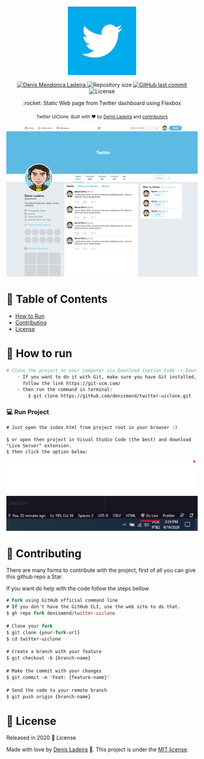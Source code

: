 <p align="center">
   <img src=".github/twitter.png" alt="Twitter Logo" width="180"/>
</p>

<p align="center">	
   <a href="https://linkedin.com/in/denis-ladeira-814365115/">
      <img alt="Denis Mendonça Ladeira" src="https://img.shields.io/badge/-DenisLadeira-blue?style=flat&logo=Linkedin&logoColor=white" />
   </a>
   
  <img alt="Repository size" src="https://img.shields.io/github/repo-size/denismend/twitter-uiclone?color=blue">

  <a href="https://github.com/denismend/nlw-02-proffy/commits/master">
    <img alt="GitHub last commit" src="https://img.shields.io/github/last-commit/denismend/twitter-uiclone?color=blue">
  </a> 
  
  <img alt="License" src="https://img.shields.io/badge/license-MIT-blue">
</p>

<p align="center">
   :rocket: Static Web page from Twitter dashboard using Flexbox
</p>
  
<div align="center">
  <sub>Twitter UiClone. Built with ❤︎ by
    <a href="https://github.com/denismend">Denis Ladeira</a> and
    <a href="https://github.com/denismend/twitter-uiclone/graphs/contributors">
      contributors
    </a>
  </sub>
</div>

<p align="center">
  <img src=".github/screen_sample.png">
</p>

# :pushpin: Table of Contents

* [How to Run](#construction_worker-how-to-run)
* [Contributing](#tada-contributing)
* [License](#closed_book-license)

# :construction_worker: How to run
```bash
# Clone the project on your computer via Download (option Code -> Download ZIP)
    - If you want to do it with Git, make sure you have Git installed, 
      follow the link https://git-scm.com/
    - then run the command in terminal:
        $ git clone https://github.com/denismend/twitter-uiclone.git
```

### 💻 Run Project
```
# Just open the index.html from project root in your browser :)

$ or open then project in Visual Studio Code (the best) and download "Live Server" extension.
$ then click the option below:
```
<p align="center">
  <img src=".github/live_server.png">
</p>

# :tada: Contributing

There are many forms to contribute with the project, first of all you can give this github repo a Star.

If you want do help with the code follow the steps bellow

```ps
# Fork using GitHub official command line
# If you don't have the GitHub CLI, use the web site to do that.
$ gh repo fork denismend/twitter-uiclone

# Clone your fork
$ git clone {your-fork-url}
$ cd twitter-uiclone

# Create a branch with your feature
$ git checkout -b {branch-name}

# Make the commit with your changes
$ git commit -m 'Feat: {feature-name}'

# Send the code to your remote branch
$ git push origin {branch-name}
```

# :closed_book: License

Released in 2020 :closed_book: License

Made with love by [Denis Ladeira](https://github.com/denismend) 🚀.
This project is under the [MIT license](./LICENSE).
